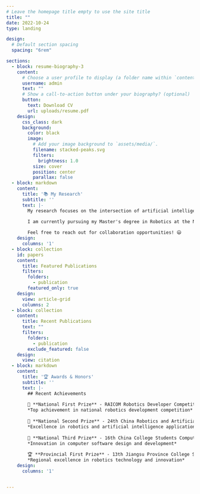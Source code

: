 ```yaml
---
# Leave the homepage title empty to use the site title
title: ""
date: 2022-10-24
type: landing

design:
  # Default section spacing
  spacing: "6rem"

sections:
  - block: resume-biography-3
    content:
      # Choose a user profile to display (a folder name within `content/authors/`)
      username: admin
      text: ""
      # Show a call-to-action button under your biography? (optional)
      button:
        text: Download CV
        url: uploads/resume.pdf
    design:
      css_class: dark
      background:
        color: black
        image:
          # Add your image background to `assets/media/`.
          filename: stacked-peaks.svg
          filters:
            brightness: 1.0
          size: cover
          position: center
          parallax: false
  - block: markdown
    content:
      title: '📚 My Research'
      subtitle: ''
      text: |-
        My research focuses on the intersection of artificial intelligence and robotics, with particular interests in autonomous driving systems, reinforcement learning algorithms, and large language models.

        I am currently pursuing my Master's degree in Robotics at the National University of Singapore, where I explore innovative solutions for intelligent navigation, path planning optimization, and computer vision applications in robotic systems.
        
        Feel free to reach out for collaboration opportunities! 😃
    design:
      columns: '1'
  - block: collection
    id: papers
    content:
      title: Featured Publications
      filters:
        folders:
          - publication
        featured_only: true
    design:
      view: article-grid
      columns: 2
  - block: collection
    content:
      title: Recent Publications
      text: ""
      filters:
        folders:
          - publication
        exclude_featured: false
    design:
      view: citation
  - block: markdown
    content:
      title: '🏆 Awards & Honors'
      subtitle: ''
      text: |-
        ## Recent Achievements
        
        🥇 **National First Prize** - RAICOM Robotics Developer Competition National Finals (Aug 2023)  
        *Top achievement in national robotics development competition*
        
        🥈 **National Second Prize** - 24th China Robotics and Artificial Intelligence Competition (Aug 2022)  
        *Excellence in robotics and artificial intelligence applications*
        
        🥉 **National Third Prize** - 16th China College Students Computer Design Competition (July 2023)  
        *Innovation in computer software design and development*
        
        🏆 **Provincial First Prize** - 13th Jiangsu Province College Students Robotics Competition (Nov 2022)  
        *Regional excellence in robotics technology and innovation*
    design:
      columns: '1'


---
```

